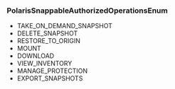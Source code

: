 ### PolarisSnappableAuthorizedOperationsEnum
- TAKE_ON_DEMAND_SNAPSHOT
- DELETE_SNAPSHOT
- RESTORE_TO_ORIGIN
- MOUNT
- DOWNLOAD
- VIEW_INVENTORY
- MANAGE_PROTECTION
- EXPORT_SNAPSHOTS

